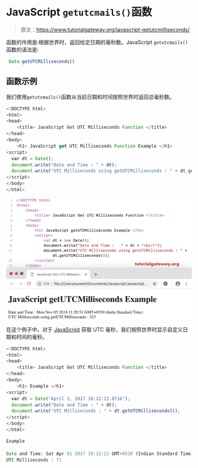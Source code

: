 # JavaScript `getutcmails()`函数

> 原文：<https://www.tutorialgateway.org/javascript-getutcmilliseconds/>

函数的作用是:根据世界时，返回给定日期的毫秒数。JavaScript `getutcmails()`函数的语法是:

```js
 Date.getUTCMilliseconds()
```

## 函数示例

我们使用`getutcmails()`函数从当前日期和时间按照世界时返回总毫秒数。

```js
<!DOCTYPE html>
<html>
<head>
    <title> JavaScript Get UTC Milliseconds Function </title>
</head>
<body>
    <h1> JavaScript get UTC Milliseconds Function Example </h1>
<script>
  var dt = Date();  
  document.write("Date and Time : " + dt);
  document.write("UTC Milliseconds using getUTCMilliseconds : " + dt.getUTCMilliseconds());
</script>
</body>
</html>
```

![JavaScript getUTCMilliseconds 1](img/f7e8fcbb0cb231446255295d40185ac6.png)

在这个例子中，对于 [JavaScript](https://www.tutorialgateway.org/javascript/) 获取 UTC 毫秒，我们按照世界时显示自定义日期和时间的毫秒。

```js
<!DOCTYPE html>
<html>
<head>
    <title> JavaScript Get UTC Milliseconds Function </title>
</head>
<body>
    <h1> Example </h1>
<script>
  var dt = Date("April 1, 2017 10:12:22.0716");
  document.write("Date and Time : " + dt);
  document.write("UTC Milliseconds : " + dt.getUTCMilliseconds());
</script>
</body>
</html>
```

```js
Example

Date and Time: Sat Apr 01 2017 10:12:22 GMT+0530 (Indian Standard Time)
UTC Milliseconds : 71
```